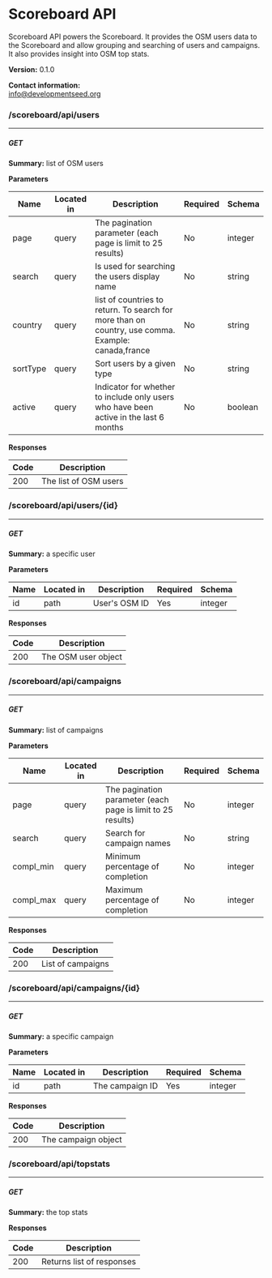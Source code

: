 Scoreboard API
==============
Scoreboard API powers the Scoreboard. It provides the OSM users data to the Scoreboard and allow grouping and searching of users and campaigns. It also provides insight into OSM top stats.


**Version:** 0.1.0

**Contact information:**  
info@developmentseed.org  

### /scoreboard/api/users
---
##### ***GET***
**Summary:** list of OSM users

**Parameters**

| Name | Located in | Description | Required | Schema |
| ---- | ---------- | ----------- | -------- | ---- |
| page | query | The pagination parameter (each page is limit to 25 results) | No | integer |
| search | query | Is used for searching the users display name | No | string |
| country | query | list of countries to return. To search for more than on country, use comma. Example: canada,france | No | string |
| sortType | query | Sort users by a given type | No | string |
| active | query | Indicator for whether to include only users who have been active in the last 6 months | No | boolean |

**Responses**

| Code | Description |
| ---- | ----------- |
| 200 | The list of OSM users |

### /scoreboard/api/users/{id}
---
##### ***GET***
**Summary:** a specific user

**Parameters**

| Name | Located in | Description | Required | Schema |
| ---- | ---------- | ----------- | -------- | ---- |
| id | path | User's OSM ID | Yes | integer |

**Responses**

| Code | Description |
| ---- | ----------- |
| 200 | The OSM user object |

### /scoreboard/api/campaigns
---
##### ***GET***
**Summary:** list of campaigns

**Parameters**

| Name | Located in | Description | Required | Schema |
| ---- | ---------- | ----------- | -------- | ---- |
| page | query | The pagination parameter (each page is limit to 25 results) | No | integer |
| search | query | Search for campaign names | No | string |
| compl_min | query | Minimum percentage of completion | No | integer |
| compl_max | query | Maximum percentage of completion | No | integer |

**Responses**

| Code | Description |
| ---- | ----------- |
| 200 | List of campaigns |

### /scoreboard/api/campaigns/{id}
---
##### ***GET***
**Summary:** a specific campaign

**Parameters**

| Name | Located in | Description | Required | Schema |
| ---- | ---------- | ----------- | -------- | ---- |
| id | path | The campaign ID | Yes | integer |

**Responses**

| Code | Description |
| ---- | ----------- |
| 200 | The campaign object |

### /scoreboard/api/topstats
---
##### ***GET***
**Summary:** the top stats

**Responses**

| Code | Description |
| ---- | ----------- |
| 200 | Returns list of responses |
